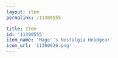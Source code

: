 ```yaml
---
layout: item
permalink: /11300555

title: Item
id: '11300555'
item_name: 'Mage''s Nostalgia Headgear'
icon_url: '11300026.png'
---
```

